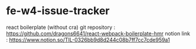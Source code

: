 # fe-w4-issue-tracker

react boilerplate (without cra) git repository : https://github.com/dragons6641/react-webpack-boilerplate-hmr
notion link : https://www.notion.so/TIL-0326bb9d8d244c08b7ff7cc7cde959a1

